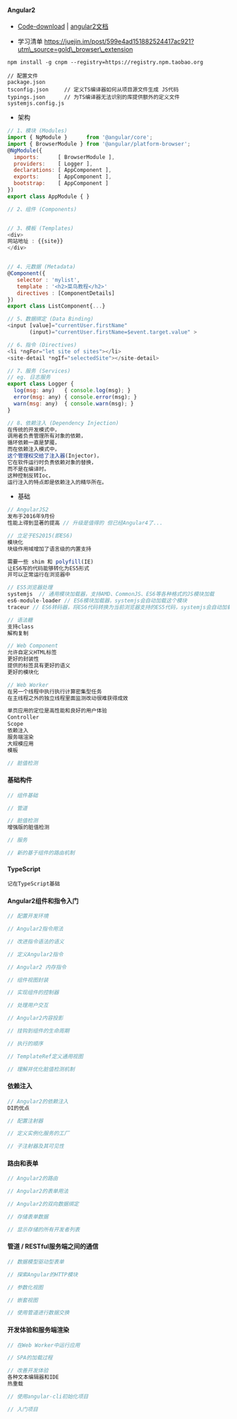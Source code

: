 #### **Angular2**

* [Code-download](https://github.com/mgechev/switching-to-angular2) \| [angular2文档](https://angular.io/docs/ts/latest/quickstart.html)

* 学习清单  https://juejin.im/post/599e4ad151882524417ac921?utm\_source=gold\_browser\_extension

```
npm install -g cnpm --registry=https://registry.npm.taobao.org

// 配置文件
package.json 
tsconfig.json     // 定义TS编译器如何从项目源文件生成 JS代码
typings.json      // 为TS编译器无法识别的库提供额外的定义文件
systemjs.config.js 
```

* 架构

```js
// 1、模块 (Modules)
import { NgModule }      from '@angular/core';
import { BrowserModule } from '@angular/platform-browser';
@NgModule({
  imports:      [ BrowserModule ],
  providers:    [ Logger ],
  declarations: [ AppComponent ],
  exports:      [ AppComponent ],
  bootstrap:    [ AppComponent ]
})
export class AppModule { }

// 2、组件 (Components)


// 3、模板 (Templates)
<div>
网站地址 : {{site}}
</div>


// 4、元数据 (Metadata)
@Component({
   selector : 'mylist',
   template : '<h2>菜鸟教程</h2>'
   directives : [ComponentDetails]
})
export class ListComponent{...}

// 5、数据绑定 (Data Binding)
<input [value]="currentUser.firstName"
       (input)="currentUser.firstName=$event.target.value" >

// 6、指令 (Directives)
<li *ngFor="let site of sites"></li>
<site-detail *ngIf="selectedSite"></site-detail>

// 7、服务 (Services)
// eg. 日志服务
export class Logger {
  log(msg: any)   { console.log(msg); }
  error(msg: any) { console.error(msg); }
  warn(msg: any)  { console.warn(msg); }
}

// 8、依赖注入 (Dependency Injection)
在传统的开发模式中，
调用者负责管理所有对象的依赖，
循环依赖一直是梦魇，
而在依赖注入模式中，
这个管理权交给了注入器(Injector)，
它在软件运行时负责依赖对象的替换，
而不是在编译时。
这种控制反转Ioc，
运行注入的特点即是依赖注入的精华所在。
```

* 基础

```js
// AngularJS2 
发布于2016年9月份
性能上得到显著的提高 // 升级是值得的 但已经Angular4了...

// 立足于ES2015(即ES6)
模块化
块级作用域增加了语言级的内置支持

需要一些 shim 和 polyfill(IE)
让ES6写的代码能够转化为ES5形式
并可以正常运行在浏览器中

// ES5浏览器处理
systemjs  // 通用模块加载器，支持AMD、CommonJS、ES6等各种格式的JS模块加载
es6-module-loader // ES6模块加载器，systemjs会自动加载这个模块
traceur // ES6转码器，将ES6代码转换为当前浏览器支持的ES5代码，systemjs会自动加载 这个模块

// 语法糖
支持class
解构复制

// Web Component
允许自定义HTML标签
更好的封装性
提供的标签具有更好的语义
更好的模块化

// Web Worker
在另一个线程中执行执行计算密集型任务
在主线程之外的独立线程里面监测改动很难获得成效

单页应用的定位是高性能和良好的用户体验
Controller
Scope
依赖注入
服务端渲染
大规模应用
模板

// 脏值检测
```

#### **基础构件**

```js
// 组件基础

// 管道

// 脏值检测
增强版的脏值检测

// 服务

// 新的基于组件的路由机制
```

#### **TypeScript**

```js
记在TypeScript基础
```

#### **Angular2组件和指令入门**

```js
// 配置开发环境

// Angular2指令用法

// 改进指令语法的语义

// 定义Angular2指令

// Angular2 内存指令

// 组件视图封装

// 实现组件的控制器

// 处理用户交互

// Angular2内容投影

// 挂钩到组件的生命周期

// 执行的顺序

// TemplateRef定义通用视图

// 理解并优化脏值检测机制
```

#### **依赖注入**

```js
// Angular2的依赖注入
DI的优点

// 配置注射器

// 定义实例化服务的工厂

// 子注射器及其可见性
```

#### **路由和表单**

```js
// Angular2的路由

// Angular2的表单用法

// Angular2的双向数据绑定

// 存储表单数据

// 显示存储的所有开发者列表
```

#### **管道 / RESTful服务端之间的通信**

```js
// 数据模型驱动型表单

// 探索Angular的HTTP模块

// 参数化视图

// 嵌套视图

// 使用管道进行数据交换
```

#### **开发体验和服务端渲染**

```js
// 在Web Worker中运行应用

// SPA的加载过程

// 改善开发体验
各种文本编辑器和IDE
热重载

// 使用angular-cli初始化项目

// 入门项目
```




